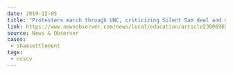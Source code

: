 ```yaml
---
date: 2019-12-05
title: "Protesters march through UNC, criticizing Silent Sam deal and money to Confederate group"
link: https://www.newsobserver.com/news/local/education/article238069654.html
source: News & Observer
cases:
 - shamsettlement
tags:
 - ncscv
---
```

